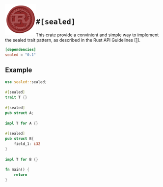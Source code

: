 <img src="images/sealed.png" width=100 align="left">

# `#[sealed]`

This crate provide a convinient and simple way to implement the sealed trait pattern,
as described in the Rust API Guidelines [[1](https://rust-lang.github.io/api-guidelines/future-proofing.html#sealed-traits-protect-against-downstream-implementations-c-sealed)].



```toml
[dependencies]
sealed = "0.1"
```

## Example

```rust
use sealed::sealed;

#[sealed]
trait T {}

#[sealed]
pub struct A;

impl T for A {}

#[sealed]
pub struct B{
    field_1: i32
}

impl T for B {}

fn main() {
    return
}
```
